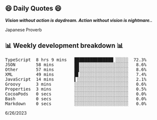 ## 😄 Daily Quotes 😄

_**Vision without action is daydream. Action without vision is nightmare..**_

Japanese Proverb



## 📊 Weekly development breakdown 📊

<pre>TypeScript  8 hrs 9 mins   ███████████████▏░░░░░  72.3%
JSON        58 mins        █▊░░░░░░░░░░░░░░░░░░░   8.6%
Other       57 mins        █▊░░░░░░░░░░░░░░░░░░░   8.6%
XML         49 mins        █▌░░░░░░░░░░░░░░░░░░░   7.4%
JavaScript  14 mins        ▍░░░░░░░░░░░░░░░░░░░░   2.1%
Groovy      3 mins         ░░░░░░░░░░░░░░░░░░░░░   0.6%
Properties  3 mins         ░░░░░░░░░░░░░░░░░░░░░   0.5%
CocoaPods   0 secs         ░░░░░░░░░░░░░░░░░░░░░   0.0%
Bash        0 secs         ░░░░░░░░░░░░░░░░░░░░░   0.0%
Markdown    0 secs         ░░░░░░░░░░░░░░░░░░░░░   0.0%</pre>

6/26/2023